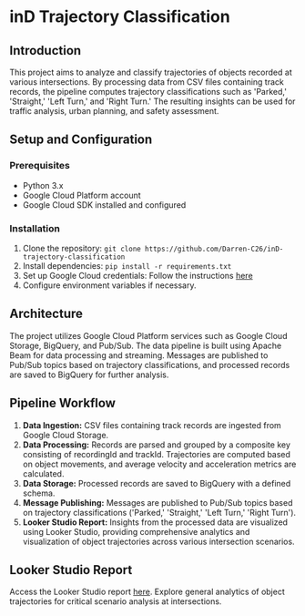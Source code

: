 # inD Trajectory Classification

## Introduction
This project aims to analyze and classify trajectories of objects recorded at various intersections. By processing data from CSV files containing track records, the pipeline computes trajectory classifications such as 'Parked,' 'Straight,' 'Left Turn,' and 'Right Turn.' The resulting insights can be used for traffic analysis, urban planning, and safety assessment.

## Setup and Configuration
### Prerequisites
- Python 3.x
- Google Cloud Platform account
- Google Cloud SDK installed and configured

### Installation
1. Clone the repository: `git clone https://github.com/Darren-C26/inD-trajectory-classification`
2. Install dependencies: `pip install -r requirements.txt`
3. Set up Google Cloud credentials: Follow the instructions [here](https://cloud.google.com/docs/authentication/getting-started)
4. Configure environment variables if necessary.

## Architecture
The project utilizes Google Cloud Platform services such as Google Cloud Storage, BigQuery, and Pub/Sub. The data pipeline is built using Apache Beam for data processing and streaming. Messages are published to Pub/Sub topics based on trajectory classifications, and processed records are saved to BigQuery for further analysis.

## Pipeline Workflow
1. **Data Ingestion:** CSV files containing track records are ingested from Google Cloud Storage.
2. **Data Processing:** Records are parsed and grouped by a composite key consisting of recordingId and trackId. Trajectories are computed based on object movements, and average velocity and acceleration metrics are calculated.
3. **Data Storage:** Processed records are saved to BigQuery with a defined schema.
4. **Message Publishing:** Messages are published to Pub/Sub topics based on trajectory classifications ('Parked,' 'Straight,' 'Left Turn,' 'Right Turn').
5. **Looker Studio Report:** Insights from the processed data are visualized using Looker Studio, providing comprehensive analytics and visualization of object trajectories across various intersection scenarios.

## Looker Studio Report
Access the Looker Studio report [here](https://lookerstudio.google.com/s/oabCVkyYdxg). Explore general analytics of object trajectories for critical scenario analysis at intersections.